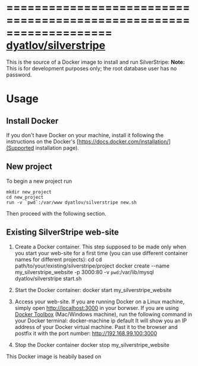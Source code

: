 ===================================================================
[dyatlov/silverstripe](https://hub.docker.com/r/dyatlov/mesos-dev/)
===================================================================

This is the source of a Docker image to install and run SilverStripe:
**Note:** This is for development purposes only; the root database user has no password.

Usage
=====

Install Docker
--------------

If you don't have Docker on your machine, install it following the instructions on the Docker's  [https://docs.docker.com/installation/](Supported installation page).

New project
-----------

To begin a new project run

    mkdir new_project
    cd new_project
    run -v `pwd`:/var/www dyatlov/silverstripe new.sh

Then proceed with the following section.

Existing SilverStripe web-site
------------------------------------

1. Create a Docker container. This step supposed to be made only when you start your web-site for a first time (you can use different container names for different projects):
    cd cd path/to/your/existing/silverstripe/project
    docker create --name my_silverstripe_website -p 3000:80 -v `pwd`:/var/lib/mysql dyatlov/silverstripe start.sh

2. Start the Docker container:
    docker start my_silverstripe_website

3. Access your web-site. If you are running Docker on a Linux machine, simply open [http://localhost:3000](http://localhost:3000) in your borwser. If you are using [Docker Toolbox](https://www.docker.com/toolbox) (Mac/Windows machine), run the following command in your Docker terminal: 
    docker-machine ip default
It will show you an IP address of your Docker virtual machine. Past it to the browser and postfix it with the port number: http://192.168.99.100:3000

4. Stop the Docker container
    docker stop my_silverstripe_website

This Docker image is heabily based on 
